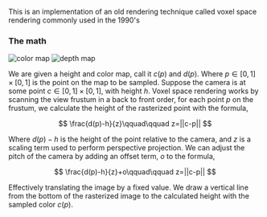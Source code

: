 This is an implementation of an old rendering technique called voxel space rendering commonly used in the 1990's

### The math

<p class="flex flex-row justify-center gap-8">
<img src="/media/january/Aztec-Color.png" alt="color map" class="w-1/3 inline-block">
<img src="/media/january/Aztec-Depth.png" alt="depth map" class="w-1/3 inline-block">
</p>

We are given a height and color map, call it $c(p)$ and $d(p)$. Where $p\in[0,1]\times[0,1]$ is the point on the map to be sampled. Suppose the camera is at some point $c\in[0,1]\times[0,1]$, with height $h$. Voxel space rendering works by scanning the view frustum in a back to front order, for each point $p$ on the frustum, we calculate the height of the rasterized point with the formula,

$$
\frac{d(p)-h}{z}\qquad\qquad z=||c-p||
$$

Where $d(p)-h$ is the height of the point relative to the camera, and $z$ is a scaling term used to perform perspective projection. We can adjust the pitch of the camera by adding an offset term, $o$ to the formula,

$$
\frac{d(p)-h}{z}+o\qquad\qquad z=||c-p||
$$

Effectively translating the image by a fixed value. We draw a vertical line from the bottom of the rasterized image to the calculated height with the sampled color $c(p)$.
